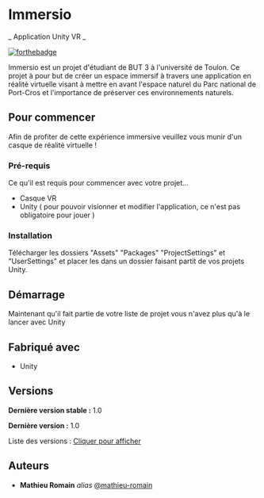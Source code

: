 # Immersio
_ Application Unity VR _

[![forthebadge](http://forthebadge.com/images/badges/built-with-love.svg)](http://forthebadge.com)  

Immersio est un projet d'étudiant de BUT 3 à l'université de Toulon. Ce projet à pour but de créer un espace immersif à travers une application en réalité virtuelle visant à mettre en avant l'espace naturel du Parc national de Port-Cros et l'importance de préserver ces environnements naturels.

## Pour commencer

Afin de profiter de cette expérience immersive veuillez vous munir d'un casque de réalité virtuelle !

### Pré-requis

Ce qu'il est requis pour commencer avec votre projet...

- Casque VR
- Unity ( pour pouvoir visionner et modifier l'application, ce n'est pas obligatoire pour jouer )

### Installation

Télécharger les dossiers "Assets" "Packages" "ProjectSettings" et "UserSettings" et placer les dans un dossier faisant partit de vos projets Unity.

## Démarrage

Maintenant qu'il fait partie de votre liste de projet vous n'avez plus qu'à le lancer avec Unity

## Fabriqué avec

* Unity

## Versions

**Dernière version stable :** 1.0

**Dernière version :** 1.0

Liste des versions : [Cliquer pour afficher](https://github.com/mathieu-romain/immersio/tags)

## Auteurs

* **Mathieu Romain** _alias_ [@mathieu-romain](https://github.com/mathieu-romain)
